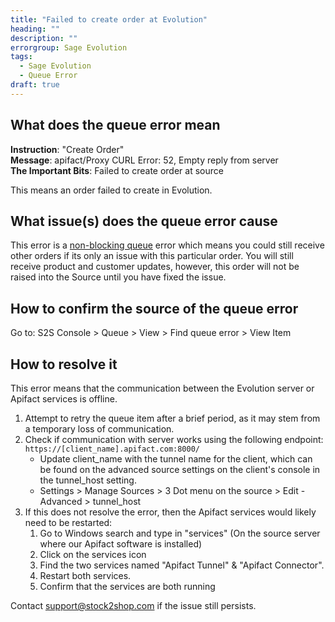 ```yaml
---
title: "Failed to create order at Evolution"
heading: ""
description: ""
errorgroup: Sage Evolution
tags:
  - Sage Evolution
  - Queue Error
draft: true
---
```


## What does the queue error mean

**Instruction**: "Create Order"  
**Message**: apifact/Proxy CURL Error: 52, Empty reply from server  
**The Important Bits**: Failed to create order at source  

This means an order failed to create in Evolution.

## What issue(s) does the queue error cause

This error is a [non-blocking queue](/documentation/key-concepts/queue/) error which means you could still receive other orders if its only an issue with this particular order. You will still receive product and customer updates, however, this order will not be raised into the Source until you have fixed the issue.

## How to confirm the source of the queue error

Go to: S2S Console > Queue > View > Find queue error > View Item 

## How to resolve it

This error means that the communication between the Evolution server or Apifact services is offline.

1. Attempt to retry the queue item after a brief period, as it may stem from a temporary loss of communication. 
2. Check if communication with server works using the following endpoint:  `https://[client_name].apifact.com:8000/` 
    - Update client_name with the tunnel name for the client, which can be found on the advanced source settings on the client's console in the tunnel_host setting. 
    - Settings > Manage Sources > 3 Dot menu on the source > Edit - Advanced > tunnel_host  
3. If this does not resolve the error, then the Apifact services would likely need to be restarted:
    1. Go to Windows search and type in "services" (On the source server where our Apifact software is installed)
    2. Click on the services icon
    3. Find the two services named "Apifact Tunnel" & "Apifact Connector".
    4. Restart both services.
    5. Confirm that the services are both running

Contact support@stock2shop.com if the issue still persists.